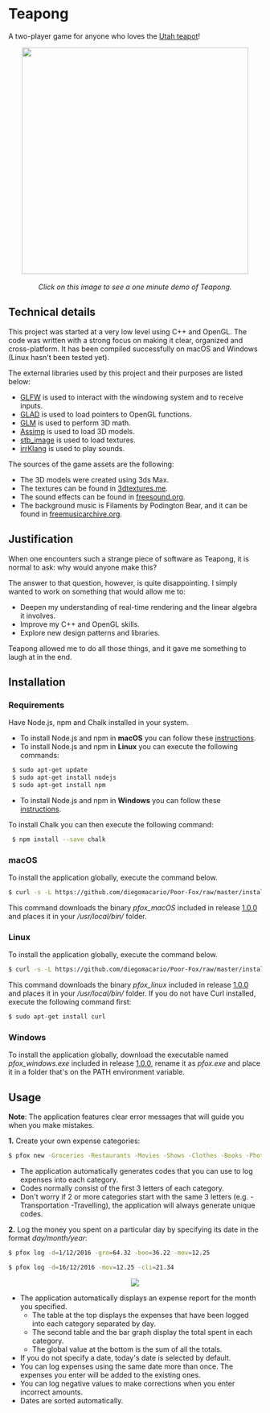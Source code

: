 <p align="center">
  <img src=""/>
</p>

# Teapong

A two-player game for anyone who loves the [Utah teapot](https://en.wikipedia.org/wiki/Utah_teapot)!

<p align="center">
  <a href="youtube">
    <img src="" href="youtube" width="450">
  </a>
  <br></br>
  <em>Click on this image to see a one minute demo of Teapong.</em>
</p>

## Technical details

This project was started at a very low level using C++ and OpenGL. The code was written with a strong focus on making it clear, organized and cross-platform. It has been compiled successfully on macOS and Windows (Linux hasn't been tested yet).

The external libraries used by this project and their purposes are listed below:

- [GLFW](https://www.glfw.org/) is used to interact with the windowing system and to receive inputs.
- [GLAD](https://glad.dav1d.de/) is used to load pointers to OpenGL functions.
- [GLM](https://glm.g-truc.net/0.9.9/index.html) is used to perform 3D math.
- [Assimp](http://www.assimp.org/) is used to load 3D models.
- [stb_image](https://github.com/nothings/stb) is used to load textures.
- [irrKlang](https://www.ambiera.com/irrklang/) is used to play sounds.

The sources of the game assets are the following:

- The 3D models were created using 3ds Max.
- The textures can be found in [3dtextures.me](https://3dtextures.me/).
- The sound effects can be found in [freesound.org](https://freesound.org/).
- The background music is Filaments by Podington Bear, and it can be found in [freemusicarchive.org](https://freemusicarchive.org/).

## Justification

When one encounters such a strange piece of software as Teapong, it is normal to ask: why would anyone make this?

The answer to that question, however, is quite disappointing. I simply wanted to work on something that would allow me to:

- Deepen my understanding of real-time rendering and the linear algebra it involves.
- Improve my C++ and OpenGL skills.
- Explore new design patterns and libraries.

Teapong allowed me to do all those things, and it gave me something to laugh at in the end.

## Installation

### Requirements 

Have Node.js, npm and Chalk installed in your system. 

- To install Node.js and npm in __macOS__ you can follow these [instructions](http://blog.teamtreehouse.com/install-node-js-npm-mac).
- To install Node.js and npm in __Linux__ you can execute the following commands:
```sh
 $ sudo apt-get update
 $ sudo apt-get install nodejs
 $ sudo apt-get install npm
```
- To install Node.js and npm in __Windows__ you can follow these [instructions](http://blog.teamtreehouse.com/install-node-js-npm-windows).

To install Chalk you can then execute the following command:
```sh
 $ npm install --save chalk
```
 
### macOS

To install the application globally, execute the command below.
 ```sh
 $ curl -s -L https://github.com/diegomacario/Poor-Fox/raw/master/installer/unix_installer.sh | sudo bash -s macos
 ```
This command downloads the binary _pfox_macOS_ included in release [1.0.0](https://github.com/diegomacario/Poor-Fox/releases) and places it in your _/usr/local/bin/_ folder.

### Linux

To install the application globally, execute the command below.
 ```sh
 $ curl -s -L https://github.com/diegomacario/Poor-Fox/raw/master/installer/unix_installer.sh | sudo bash -s linux
 ```
This command downloads the binary _pfox_linux_ included in release [1.0.0](https://github.com/diegomacario/Poor-Fox/releases) and places it in your _/usr/local/bin/_ folder. If you do not have Curl installed, execute the following command first:
 ```sh
 $ sudo apt-get install curl
 ```

### Windows

To install the application globally, download the executable named _pfox_windows.exe_ included in release [1.0.0](https://github.com/diegomacario/Poor-Fox/releases), rename it as _pfox.exe_ and place it in a folder that's on the PATH environment variable.

## Usage

__Note__: The application features clear error messages that will guide you when you make mistakes.

__1.__ Create your own expense categories:
 ```sh
 $ pfox new -Groceries -Restaurants -Movies -Shows -Clothes -Books -Photography -Climbing
 ```
 - The application automatically generates codes that you can use to log expenses into each category. 
 - Codes normally consist of the first 3 letters of each category.
 - Don't worry if 2 or more categories start with the same 3 letters (e.g. -Transportation -Travelling), the application will always generate unique codes.  

__2.__ Log the money you spent on a particular day by specifying its date in the format _day/month/year_:
 ```sh
 $ pfox log -d=1/12/2016 -gro=64.32 -boo=36.22 -mov=12.25
 
 $ pfox log -d=16/12/2016 -mov=12.25 -cli=21.34
 ```
 <p align="center">
  <img src="https://github.com/diegomacario/Poor-Fox/blob/master/readme_images/expense_report.png"/>
</p>
 
 - The application automatically displays an expense report for the month you specified.
    - The table at the top displays the expenses that have been logged into each category separated by day.
    - The second table and the bar graph display the total spent in each category.
    - The global value at the bottom is the sum of all the totals.
 - If you do not specify a date, today's date is selected by default.
 - You can log expenses using the same date more than once. The expenses you enter will be added to the existing ones.
 - You can log negative values to make corrections when you enter incorrect amounts.
 - Dates are sorted automatically.

